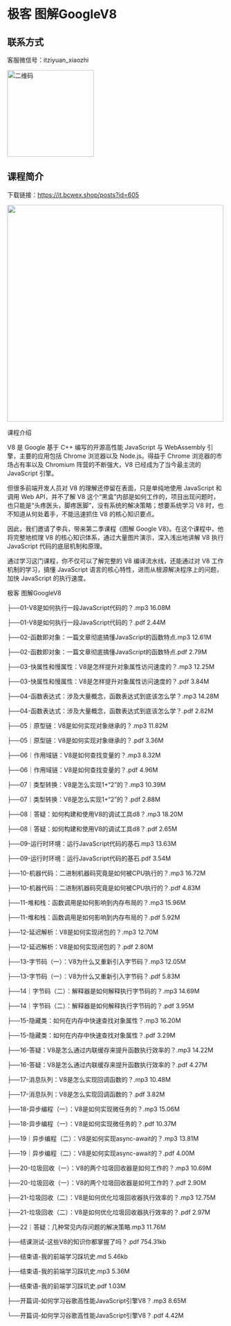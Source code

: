 # 极客 图解GoogleV8

## 联系方式

客服微信号：itziyuan_xiaozhi

<img src="https://ziyuanyun.oss-cn-guangzhou.aliyuncs.com/common/20240614073449/666b82192834a.jpg" width="200" height="200" alt="二维码">

## 课程简介

下载链接：https://it.bcwex.shop/posts?id=605

<img src="https://ziyuanyun.oss-cn-guangzhou.aliyuncs.com/yun/20240515152125/66446275f2161.jpg" width="500" alt="">

  课程介绍

 V8 是 Google 基于 C++ 编写的开源高性能 JavaScript 与 WebAssembly 引擎，主要的应用包括 Chrome 浏览器以及 Node.js。得益于 Chrome 浏览器的市场占有率以及 Chromium 阵营的不断强大，V8 已经成为了当今最主流的 JavaScript 引擎。

 但很多前端开发人员对 V8 的理解还停留在表面，只是单纯地使用 JavaScript 和调用 Web API，并不了解 V8 这个“黑盒”内部是如何工作的，项目出现问题时，也只能是“头疼医头，脚疼医脚”，没有系统的解决策略；想要系统学习 V8 时，也不知道从何处着手，不能迅速抓住 V8 的核心知识要点。

 因此，我们邀请了李兵，带来第二季课程《图解 Google V8》。在这个课程中，他将完整地梳理 V8 的核心知识体系，通过大量图片演示，深入浅出地讲解 V8 执行 JavaScript 代码的底层机制和原理。

 通过学习这门课程，你不仅可以了解完整的 V8 编译流水线，还能通过对 V8 工作机制的学习，搞懂 JavaScript 语言的核心特性，进而从根源解决程序上的问题，加快 JavaScript 的执行速度。

 极客 图解GoogleV8



 ├──01-V8是如何执行一段JavaScript代码的？.mp3 16.08M

 ├──01-V8是如何执行一段JavaScript代码的？.pdf 2.44M

 ├──02-函数即对象：一篇文章彻底搞懂JavaScript的函数特点.mp3 12.61M

 ├──02-函数即对象：一篇文章彻底搞懂JavaScript的函数特点.pdf 2.79M

 ├──03-快属性和慢属性：V8是怎样提升对象属性访问速度的？.mp3 12.25M

 ├──03-快属性和慢属性：V8是怎样提升对象属性访问速度的？.pdf 3.84M

 ├──04-函数表达式：涉及大量概念，函数表达式到底该怎么学？.mp3 14.28M

 ├──04-函数表达式：涉及大量概念，函数表达式到底该怎么学？.pdf 2.82M

 ├──05｜原型链：V8是如何实现对象继承的？.mp3 11.82M

 ├──05｜原型链：V8是如何实现对象继承的？.pdf 3.36M

 ├──06｜作用域链：V8是如何查找变量的？.mp3 8.32M

 ├──06｜作用域链：V8是如何查找变量的？.pdf 4.96M

 ├──07｜类型转换：V8是怎么实现1+“2”的？.mp3 10.39M

 ├──07｜类型转换：V8是怎么实现1+“2”的？.pdf 2.88M

 ├──08｜答疑：如何构建和使用V8的调试工具d8？.mp3 18.20M

 ├──08｜答疑：如何构建和使用V8的调试工具d8？.pdf 2.65M

 ├──09-运行时环境：运行JavaScript代码的基石.mp3 13.63M

 ├──09-运行时环境：运行JavaScript代码的基石.pdf 3.54M

 ├──10-机器代码：二进制机器码究竟是如何被CPU执行的？.mp3 16.72M

 ├──10-机器代码：二进制机器码究竟是如何被CPU执行的？.pdf 4.83M

 ├──11-堆和栈：函数调用是如何影响到内存布局的？.mp3 15.96M

 ├──11-堆和栈：函数调用是如何影响到内存布局的？.pdf 5.92M

 ├──12-延迟解析：V8是如何实现闭包的？.mp3 12.70M

 ├──12-延迟解析：V8是如何实现闭包的？.pdf 2.80M

 ├──13-字节码（一）：V8为什么又重新引入字节码？.mp3 12.05M

 ├──13-字节码（一）：V8为什么又重新引入字节码？.pdf 5.83M

 ├──14｜字节码（二）：解释器是如何解释执行字节码的？.mp3 14.69M

 ├──14｜字节码（二）：解释器是如何解释执行字节码的？.pdf 3.95M

 ├──15-隐藏类：如何在内存中快速查找对象属性？.mp3 16.20M

 ├──15-隐藏类：如何在内存中快速查找对象属性？.pdf 3.29M

 ├──16-答疑：V8是怎么通过内联缓存来提升函数执行效率的？.mp3 14.22M

 ├──16-答疑：V8是怎么通过内联缓存来提升函数执行效率的？.pdf 4.27M

 ├──17-消息队列：V8是怎么实现回调函数的？.mp3 10.48M

 ├──17-消息队列：V8是怎么实现回调函数的？.pdf 3.82M

 ├──18-异步编程（一）：V8是如何实现微任务的？.mp3 15.06M

 ├──18-异步编程（一）：V8是如何实现微任务的？.pdf 10.37M

 ├──19｜异步编程（二）：V8是如何实现async-await的？.mp3 13.81M

 ├──19｜异步编程（二）：V8是如何实现async-await的？.pdf 4.00M

 ├──20-垃圾回收（一）：V8的两个垃圾回收器是如何工作的？.mp3 10.69M

 ├──20-垃圾回收（一）：V8的两个垃圾回收器是如何工作的？.pdf 2.90M

 ├──21-垃圾回收（二）：V8是如何优化垃圾回收器执行效率的？.mp3 12.75M

 ├──21-垃圾回收（二）：V8是如何优化垃圾回收器执行效率的？.pdf 2.97M

 ├──22｜答疑：几种常见内存问题的解决策略.mp3 11.76M

 ├──结课测试-这些V8的知识你都掌握了吗？.pdf 754.31kb

 ├──结束语-我的前端学习踩坑史.md 5.46kb

 ├──结束语-我的前端学习踩坑史.mp3 5.36M

 ├──结束语-我的前端学习踩坑史.pdf 1.03M

 ├──开篇词-如何学习谷歌高性能JavaScript引擎V8？.mp3 8.65M

 └──开篇词-如何学习谷歌高性能JavaScript引擎V8？.pdf 4.42M

  
